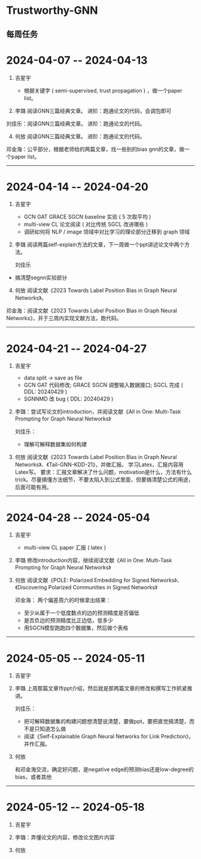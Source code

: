 # Trustworthy-GNN
每周任务
----------------------------------
# 2024-04-07 -- 2024-04-13

1. 吉星宇
    - 根据关键字 ( semi-supervised, trust propagation ) ，做一个paper list。
  
2. 李璐
  阅读GNN三篇经典文章。
  进阶：跑通论文的代码，会调包即可

  刘佳乐：阅读GNN三篇经典文章。
  进阶：跑通论文的代码。
  
4. 何放
  阅读GNN三篇经典文章。
  进阶：跑通论文的代码。
  
  邓金海：公平部分，根据老师给的两篇文章，找一些别的bias gnn的文章，做一个paper list。

----------------------------------
# 2024-04-14 -- 2024-04-20

1. 吉星宇

    - GCN GAT GRACE SGCN baseline 实验 ( 5 次取平均 )
    - multi-view CL 论文阅读 ( 对比传统 SGCL 改进哪些 )
    - 调研如何将 NLP / image 领域中对比学习的理论部分迁移到 graph 领域

2. 李璐
  阅读两篇self-explain方法的文章，下一周做一个ppt讲述论文中两个方法。

     刘佳乐

  - 搞清楚segnn实验部分

4. 何放
  阅读文献《2023 Towards Label Position Bias in Graph Neural Networks》。
  
  邓金海：阅读文献《2023 Towards Label Position Bias in Graph Neural Networks》，并于三周内实现文献方法，跑代码。

----------------------------------

# 2024-04-21 -- 2024-04-27

1. 吉星宇  

    - data split -> save as file
    - GCN GAT 代码修改; GRACE SGCN 调整输入数据接口; SGCL 完成 ( DDL: 20240429 )
    - SGNNMD 改 bug ( DDL: 20240429 )
  
2. 李璐：尝试写论文的introduction，并阅读文献《All in One: Multi-Task Prompting for Graph Neural Networks》

    刘佳乐：

   - 理解可解释数据集如何构建

4. 何放
    阅读文献《2023 Towards Label Position Bias in Graph Neural Networks》、《Tail-GNN-KDD-21》，并做汇报。
    学习Latex，汇报内容用Latex写。
    要求：汇报文章解决了什么问题，motivation是什么，方法有什么trick。尽量搞懂方法细节，不要太陷入到公式里面，但要搞清楚公式的用途，后面可能有用。

----------------------------------

# 2024-04-28 -- 2024-05-04

1. 吉星宇

    - multi-view CL paper 汇报 ( latex )

3. 李璐
    修改introduction内容，继续阅读文献《All in One: Multi-Task Prompting for Graph Neural Networks》

4. 何放
   阅读文献《POLE: Polarized Embedding for Signed Networks》、《Discovering Polarized Communities in Signed Networks》

   邓金海：
        两个偏差周六的时候拿出结果：

    - 至少从属于一个低度数点的边的预测精度是否偏低
    - 是否负边的预测精度比正边低，低多少
    - 用SGCN模型跑跑四个数据集，然后做个表格

----------------------------------

# 2024-05-05 -- 2024-05-11

1. 吉星宇
    
2. 李璐
   上周那篇文章作ppt介绍，然后就是那两篇文章的修改和撰写工作抓紧推进。

   刘佳乐：

   - 把可解释数据集的构建问题想清楚说清楚，要做ppt，要把直觉搞清楚，而不是只知道怎么做
   - 阅读《Self-Explainable Graph Neural Networks for Link Prediction》，并作汇报。
    
4. 何放

   和邓金海交流，确定好问题，是negative edge的预测bias还是low-degree的bias，或者其他

----------------------------------

# 2024-05-12 -- 2024-05-18

1. 吉星宇

2. 李璐：弄懂论文的内容，修改论文图片内容

3. 何放
